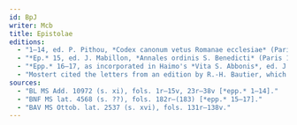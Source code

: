 ```yaml
---
id: BpJ
writer: Mcb
title: Epistolae
editions:
  - "1–14, ed. P. Pithou, *Codex canonum vetus Romanae ecclesiae* (Paris 1687), 402–429, repr. *PL* 139. 419–62."
  - "*Ep.* 15, ed. J. Mabillon, *Annales ordinis S. Benedicti* (Paris 1703–1739), 4. 691, repr. *PL* 139. 459–60."
  - "*Epp.* 16–17, as incorporated in Haimo's *Vita S. Abbonis*, ed. J. Mabillon, *Acta SS. ordinis S. Benedicti* (Paris 1668–1701), 8. 30–58, repr. *PL* 139. 387–414 (in c. 10, *PL* 139. 397–401)."
  - "Mostert cited the letters from an edition by R.-H. Bautier, which never appeared."
sources:
  - "BL MS Add. 10972 (s. xi), fols. 1r–15v, 23r–38v [*epp.* 1–14]."
  - "BNF MS lat. 4568 (s. ??), fols. 182r–(183) [*epp.* 15–17]."
  - "BAV MS Ottob. lat. 2537 (s. xvi), fols. 131r–138v."
---
```

